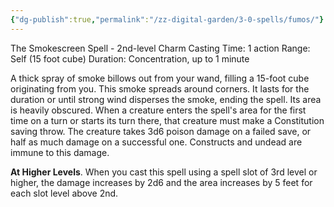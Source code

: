 ```yaml
---
{"dg-publish":true,"permalink":"/zz-digital-garden/3-0-spells/fumos/"}
---
```


The Smokescreen Spell - 2nd-level Charm 
Casting Time: 1 action 
Range: Self (15 foot cube) 
Duration: Concentration, up to 1 minute 

A thick spray of smoke billows out from your wand, filling a 15-foot cube originating from you. This smoke spreads around corners. It lasts for the duration or until strong wind disperses the smoke, ending the spell. Its area is heavily obscured. When a creature enters the spell's area for the first time on a turn or starts its turn there, that creature must make a Constitution saving throw. The creature takes 3d6 poison damage on a failed save, or half as much damage on a successful one. Constructs and undead are immune to this damage. 

**At Higher Levels**. When you cast this spell using a spell slot of 3rd level or higher, the damage increases by 2d6 and the area increases by 5 feet for each slot level above 2nd.